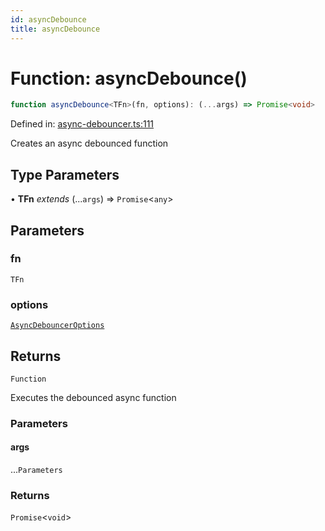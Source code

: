 ```yaml
---
id: asyncDebounce
title: asyncDebounce
---
```


<!-- DO NOT EDIT: this page is autogenerated from the type comments -->

# Function: asyncDebounce()

```ts
function asyncDebounce<TFn>(fn, options): (...args) => Promise<void>
```

Defined in: [async-debouncer.ts:111](https://github.com/TanStack/bouncer/blob/main/packages/pacer/src/async-debouncer.ts#L111)

Creates an async debounced function

## Type Parameters

• **TFn** *extends* (...`args`) => `Promise`\<`any`\>

## Parameters

### fn

`TFn`

### options

[`AsyncDebouncerOptions`](../interfaces/asyncdebounceroptions.md)

## Returns

`Function`

Executes the debounced async function

### Parameters

#### args

...`Parameters`

### Returns

`Promise`\<`void`\>

